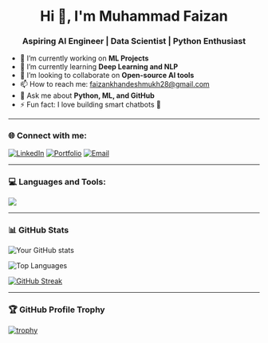 <h1 align="center">Hi 👋, I'm Muhammad Faizan</h1>
<h3 align="center">Aspiring AI Engineer | Data Scientist | Python Enthusiast</h3>

- 🔭 I’m currently working on **ML Projects**
- 🌱 I’m currently learning **Deep Learning and NLP**
- 👯 I’m looking to collaborate on **Open-source AI tools**
- 📫 How to reach me: faizankhandeshmukh28@gmail.com
- 💬 Ask me about **Python, ML, and GitHub**
- ⚡ Fun fact: I love building smart chatbots 🤖

---

### 🌐 Connect with me:

[![LinkedIn](https://img.shields.io/badge/LinkedIn-blue?style=for-the-badge&logo=linkedin)](https://www.linkedin.com/in/muhammad-faizan-1335b0288/)
[![Portfolio](https://img.shields.io/badge/Portfolio-%23000000?style=for-the-badge&logo=firefox)](https://faizan-portfolio1.vercel.app/)
[![Email](https://img.shields.io/badge/Email-D14836?style=for-the-badge&logo=gmail&logoColor=white)](faizankhandeshmukh28@gmail.com)

---

### 💻 Languages and Tools:

<img src="https://skillicons.dev/icons?i=python,mongodb,git,github,linux" />

---

### 📊 GitHub Stats

![Your GitHub stats](https://github-readme-stats.vercel.app/api?faizankhan1428&show_icons=true&theme=tokyonight)

![Top Languages](https://github-readme-stats.vercel.app/api/top-langs/?faizankhan1428&layout=compact&theme=tokyonight)

[![GitHub Streak](https://streak-stats.demolab.com?user=faizankhan1428&theme=tokyonight)](https://git.io/streak-stats)

---

### 🏆 GitHub Profile Trophy

[![trophy](https://github-profile-trophy.vercel.app/?username=faizankhan1428&theme=darkhub)](https://github.com/ryo-ma/github-profile-trophy)
